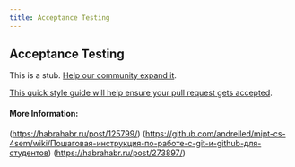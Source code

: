 ```yaml
---
title: Acceptance Testing
---
```


## Acceptance Testing

This is a stub. [Help our community expand it](https://github.com/freeCodeCamp/guide-articles/tree/master/articles/Agile/Acceptance-Testing/index.md).

[This quick style guide will help ensure your pull request gets accepted](https://github.com/freeCodeCamp/guide-articles/blob/master/README.md).

<!-- The article goes here, in GitHub-flavored Markdown. Feel free to add YouTube videos, images, and CodePen/JSBin embeds  -->

#### More Information:
<!-- Please add any articles you think might be helpful to read before writing the article -->
 (https://habrahabr.ru/post/125799/)
(https://github.com/andreiled/mipt-cs-4sem/wiki/Пошаговая-инструкция-по-работе-с-git-и-github-для-студентов)
(https://habrahabr.ru/post/273897/)
